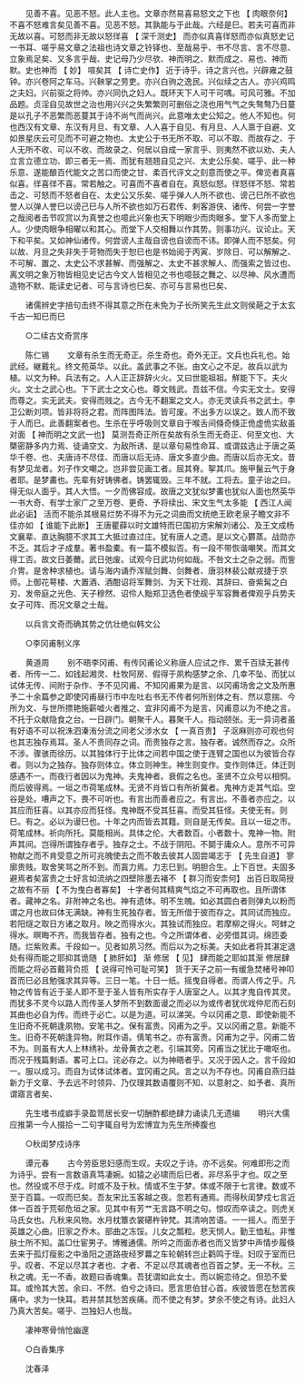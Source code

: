 <!-- { "loadSidebar": true } -->
　　见善不喜。见恶不怒。此人主也。文章亦然易喜易怒文之下也 【 肉眼奈何】 不喜不怒难言矣见善不喜。见恶不怒。其孰能与于此哉。六经是巳。若夫可喜而非无故以喜。可怒而非无故以怒徉喜 【 深千测史】 而亦似真喜徉怒而亦似真怒史记一书耳、嗟乎易文章之法祖也诗文章之铃铎也、至哉易乎、书不尽言、言不尽意、立象焉足矣、又多言乎哉、史记母乃少尽欤、神而明之、默而成之、易也、神而默。史也神而 【 妙】 喧矣其 【 诗亡史作】 近于诗乎。诗之言兴也。兴辟雍之鼓钟。亦兴卷阿之车马。兴鞅掌之劳吏。亦兴白驹之逸民。兴似续之古人。亦兴鸡鸣之夫妇。兴前驱之将帅。亦兴同仇之妇人。既环天下人可干可喁。可风可雅。不加品题。贞淫自见故世之治也用兴兴之失繁繁则可删俗之浇也用气气之失骜骜乃日蔓是以孔子不恶繁而恶蔓其于诗不尚气而尚兴。此意唯太史公知之。他人不知也。何也西汉有文章、东汉有月旦、有文章、人人喜于自见、有月旦、人人禀于自避、文如景星庆云可见而不可避之物也、太史公于书无所不取、可以不取、而故存之、于人无所不收、可以不收、而故录之、何居以自成一家言乎、则夷然不欲以劝、夫人立言立德立功、即三者无一焉、而犹有翘翘自见之兴、太史公乐矣、嗟乎、此一种乐意、遂能酿百代能文之苦口而使之甘、柔百代评文之刻意而使之平。俾览者真喜似喜。徉喜徉不喜。常若触之。可喜而不喜者自在。真怒似怒。徉怒徉不怒、常若击之、可怒而不怒者自在、太史公又乐矣、嗟乎弹人人所不欲也、谤己巳所不欲也誉人以弹人誉巳以谤己巳与人所不欲也如万石君传、剌客游侠、诸传、何尝一字誉之哉阅者击节叹赏以为真誉之也噫此兴象也天下明眼少而肉眼多。堂下人多而堂上人。少使肉眼争相曜以和其心。而堂下人交相舞以作其势。则事功兴。议论止。天下和平矣。又如神仙诸传。何尝谤人主哉自谤也自谤而不讳。即弹人而不怒矣。何以故、月旦之失非失于苛物而失于恕巳也是书始阅于丙寅、岁除日、可以解解之、不可解、置之、太史公不求甚解、而强解之、太史不甚求解人、而强索之皆过也、离文明之象万物皆相见史记古今文人皆相见之书也噫鼓之舞之、以尽神、风水遭而造物不默、能读史记者、可与言诗也巳矣、亦可与言易也巳矣、 

　　诸儒辨史字掊句击终不得其意之所在未免为子长所笑先生此文则侯葩之于太玄千古一知巳而巳 

　　○二续古文奇赏序 

　　陈仁锡 
　　文章有杀生而无奇正。杀生奇也。奇外无正。文兵也兵礼也。始武经。継戴礼。终文苑英华。以此。盖武事之不张。由文心之不足。故兵以武为植。以文为种。兵法有之。人人正正辞辞火火。又曰世能祖祖。觧能下下。夫火火。文士之武心也。下下武士之文心也。尊文贱武。吾兹不信。今实无文士。安得而尊之。实无武夫。安得而贱之。古今无不翻案之文人。亦无灵读兵书之武士。李卫公断刘项。皆非将将之君。而阵图阵法。皆可废。不出多方以误之。致人而不致于人而巳。此善翻案者也。生杀在乎呼吸则文章自于喉舌间倏奇倏正佹虚佹实敌虽对面 【 神而明之文武一也】 莫测吾奇正所在矣故有杀生而无奇正、何至文也、大槩密静多内力焉、徒诵空文、为敌所诱、是以章句易性命耳、或谓兹选止于唐之英华千卷、也、夫唐诗不尽佳、而唐以后无诗、唐文多直少曲。而唐以后亦无文。昔有梦见龙者。刘子作文嘲之。岂非尝见画工者。屈其脊。挐其爪。施甲鬣云气于身者耶。是梦畵也。先辈有好铸佛者。铸罢辄毁。三年不就。工将去。童子诒之曰。得无似人面乎。其人大悟。一夕而佛容成。故唐之文犹似梦畵也犹似人面也然英华一书大奇、有学士家广之至万卷、更奇、予将续出、宋文生气太多能 【 西江人闻此必诟】 活而不能杀其根易烂势不得不为元之词曲而文统绝王欧老泉子瞻文非不佳亦如 【 谁能下此断】 王唐瞿薛以时文雄特而巳国初方宋解刘诸公、及王文成杨文襄辈、直达胸臆不求其工大抵过直过庄。犹有唐人之遗。是以文心欝蒸。战勋亦不乏。其后才子成羣。著书盈橐。有一篇不模拟否。有一段不带恢谐嘲笑。而其文得工否。故文日萎薾。武日弛废。试观今日武功何如哉。不咎文士之杂之弱。而訾介冑。是舍种求植也。请与海内诵乔浑赋剑舞、剑舞者、唐羽林裴公献戎捷于京师。上御花萼楼、大置酒、酒酣诏将军舞剑、为天下壮观、其辞曰、奋紫髯之白刃、发帝庭之光色、天子穆然、诏伶人黜郑卫选色者使觇乎军容舞者俾观乎兵势夫女子可阵、而况文章之士哉。 

　　以兵言文奇而确其势之伉壮绝似韩文公 

　　○李冈甫制义序 

　　黄道周 
　　别不晤李冈甫、有传冈甫论义称唐人应试之作、累千百牍无甚传者、所传一二、如钱起湘灵、杜牧阿房、假得于夙构感梦之余、几幸不坠、而犹以试体无传、间附于杂作、予不见冈甫、不知冈甫果为是言、以冈甫场舍之文及所惠予二十余篇参之即使冈甫昼行市中左吐右书无不传者何所别体之有、然以意揣、今所为文、与世所摽艳施薪嘘火者推之、宜非冈甫不为是言、冈甫意以为不绝之言。不托于众献隐食之台。一日辟门。朝聚千人。暮聚千人。指动颐张。无一异词者虽有好语不可以祝洙泗溱洧分流之间老父涉水女 【 一真百贵】 子沤麻则亦可观也何也其志独存焉耳。圣人不贵同存之词。而贵独存之言。独存者。诚然而存之。众所不涉。骤骇而徐历。以其独体行于比体之间若中国之使于连臂之国也以为彼皆合存者。则以为之独存。独存则体立。体立则神生。神生则变作。变作则体迁。体迁则感遇不一。而夜行者因以为鬼神。夫鬼神者。衰假之名也。圣贤不立众号以相恫。而后彼得焉。一垣之市荷笔成林。无贤不肖皆口有所祈冀者。鬼神方走其气焰。空谷是处。嘈声之下。畏不可听也。有言出而善者应之。有言出。不善者亦应之。以其应而狂喜。以其亦应而狂怪。鬼神既不受其狂喜。而受其狂怪。夫使无有。则巳。有之。必以为谩巳也。十年之内而皆去其籍。则自是无传矣。且以一垣之市。荷笔成林。祈向所托。莫能相尚。具体之伦。大者数百。小者数十。鬼神一物。附声其间。岂得所谓独存者乎。独存之士。不战于阴阳。不鬬于庸众人。意所不可异物献之而不肯受意之所可兆魄使去之而不敢去彼其人固尝竭志于 【 先生自道】 寥廓贵贱。取舍笑骂之所不到。而寘力焉。力志巳到。明胆合生。上下百世。夫固多避焉者矣富贵之士好言如流纳之四壁除墨去褚不 【 群习而安柰何】 出百日取简授之故有不丽 【 不为曳白者寡矣】 十字者何其精爽气焰之不可再取也。且所谓体者。藏神之名。非附神之名也。神有遗体。明不生魄。如必其圆白者则弹丸以粉而谓之月也故曰体无满缺。神有生死独存者。皆无所借于彼而存之。其同试而独应。若阳燧之取日方诸之取月。映之而得水火。其独试而独应。若摩柳之得火。呵蚌之得水。暝晦不齐。而我皆存者。独有之也。今之所谓体者、必旁借其词。绵匝委随。烂紫败素。千段如一。见者如夙习然。而后以为之标美。夫如此者将其湛定退处有得而能之耶抑其诡随 【 肺肝如】 渐  修居 【 见】 肆而能之耶如其渐  修居肆而能之将必首戴背负揽 【 说得可怜可耻可笑】 货于天子之前一有缓急焚楮号神叩首而巳必且勉强求其异等。三日一笔。十日一纸。摇曳自得者。而谓人传之乎。凡物之传皆有近于圣人即不至于圣人皆有所实存于人唐室之人。以其才鬼自传其灵。而犹多不灵今以路人而传圣人梦所不到数面谩之而必以为或传者犹优戏仲尼而石刻其曲也必自为传。而终于必亡。以是为道。可以涕哭。今以冈甫之意、即使新能不生旧奇不死朝逢夙物。安笔书之。保有富贵。冈甫为之乎。又以冈甫之意。新能不生。旧奇不死朝逢异物。附耳作语。倩笔书之。亦有富贵。冈甫为之乎。冈甫二皆不为。则虽有大人上林绣补。龙骨黄衣之老。引端其旁。冈甫当之犹比于噉呕也。而况于残篇剩语。畧可上口。诧必存之。以为神晤者乎。又况于因人之。言千段如一。服以成习。而自为试体试体者。宜冈甫之风。言之以为不存也。冈甫自燕归益新力于文章、予去远不时领异、乃仅理其数语覆则不知、以意射之、如予者、真所谓寤言者矣、 

　　先生嗜书成癖手录盈笥居长安一切酬酢都绝肆力诵读几无遗编 
　　明兴大儒应推第一今人掇拾一二句字辄自号为宏博宜为先生所捧腹也 

　　○秋闺梦戍诗序 

　　谭元春 
　　古今劳臣思妇感而生叹。夫叹之于诗。亦不远矣。何难即形之而为诗乎。尝有一言数语真笃凄婉。如猿之必啸而后巳者。非尽系乎才也。叹之至也。然役或不尽于戍。时或不及于秋。情或不生于梦。体或不限于七言律。数或不至于百篇。一叹而巳矣。吾友宋比玉客越之夜。忽若有通焉。而得秋闺梦戍七言近体一百首于荒邨危垣之家。见其中有芳艹无言路不明之句。惊叹而卒读之。则虎关马氏女也。凡秋来风物。水月枕簟衣裳碪杵钟梵。其清响苦语。一一摇人。而至于英雄之心曲。旧家之乔木。部曲之冻馁。儿女之瓢粒。悲天悯人。勤王恤私。非惟肤士所不知。盖□仕宦男子。博雅通儒。所吟之而面赤者也而又皆梦中声情步履倏去来于孤灯瘦影之中渔阳之道路夜经罗羃之车轮朝转岂止鹳鸣于垤。妇叹于室而巳乎。叹者、不足以尽其才者也、才者、不足以尽其魂者也百首之梦。无一不秋。三秋之魂。无一不香。故题曰香魂集。吾犹谓如此女士。而以婉恋待之。但恐不爱耳。或怜其大苦。余曰、不然、伯兮之诗曰。愿言思伯甘心首。疾彼皆愿在愁苦疾痛中。求为一快耳。若并禁其愁苦疾痛。而不使之有梦。梦余不使之有诗。此妇人乃真大苦矣。嗟乎、岂独妇人也哉。 

　　凄神寒骨悄怆幽邃 

　　○白香集序 

　　沈春泽 
